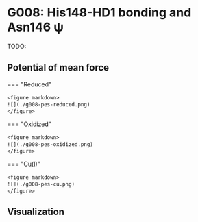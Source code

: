 # G008: His148-HD1 bonding and Asn146 ψ

TODO:

## Potential of mean force

=== "Reduced"

    <figure markdown>
    ![](./g008-pes-reduced.png)
    </figure>

=== "Oxidized"

    <figure markdown>
    ![](./g008-pes-oxidized.png)
    </figure>

=== "Cu(I)"

    <figure markdown>
    ![](./g008-pes-cu.png)
    </figure>

## Visualization

<div id="reduced-view" class="mol-container"></div>
<script>
document.addEventListener('DOMContentLoaded', (event) => {
    const viewer = molstar.Viewer.create('reduced-view', {
        layoutIsExpanded: false,
        layoutShowControls: false,
        layoutShowRemoteState: false,
        layoutShowSequence: true,
        layoutShowLog: false,
        layoutShowLeftPanel: false,
        viewportShowExpand: true,
        viewportShowSelectionMode: true,
        viewportShowAnimation: false,
        pdbProvider: 'rcsb',
    }).then(viewer => {
        // viewer.loadStructureFromUrl("/analysis/005-rogfp-glh-md/data/traj/frame_106403.pdb", "pdb");
        viewer.loadSnapshotFromUrl("/misc/002-molstar-states/reduced-example.molj", "molj");
    });
});
</script>
